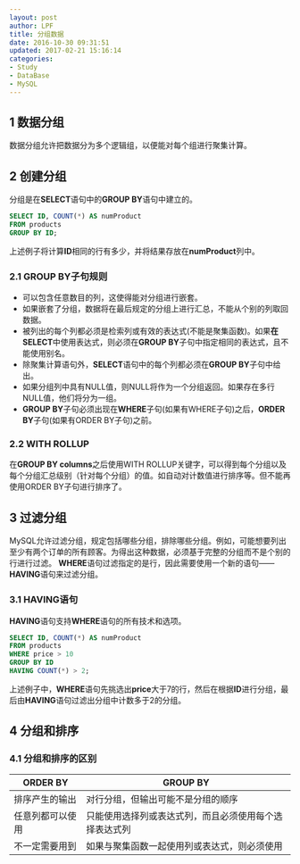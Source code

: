 ```yaml
---
layout: post
author: LPF
title: 分组数据
date: 2016-10-30 09:31:51
updated: 2017-02-21 15:16:14
categories:
- Study
- DataBase
- MySQL
---
```


## 1 数据分组

数据分组允许把数据分为多个逻辑组，以便能对每个组进行聚集计算。

## 2 创建分组

分组是在**SELECT**语句中的**GROUP BY**语句中建立的。

```SQL
SELECT ID, COUNT(*) AS numProduct
FROM products
GROUP BY ID;
```

上述例子将计算**ID**相同的行有多少，并将结果存放在**numProduct**列中。

### 2.1 GROUP BY子句规则

- 可以包含任意数目的列，这使得能对分组进行嵌套。
- 如果嵌套了分组，数据将在最后规定的分组上进行汇总，不能从个别的列取回数据。
- 被列出的每个列都必须是检索列或有效的表达式(不能是聚集函数)。如果**在SELECT**中使用表达式，则必须在**GROUP BY**子句中指定相同的表达式，且不能使用别名。
- 除聚集计算语句外，**SELECT**语句中的每个列都必须在**GROUP BY**子句中给出。
- 如果分组列中具有NULL值，则NULL将作为一个分组返回。如果存在多行NULL值，他们将分为一组。
- **GROUP BY**子句必须出现在**WHERE**子句(如果有WHERE子句)之后，**ORDER BY**子句(如果有ORDER BY子句)之前。

### 2.2 WITH ROLLUP

在**GROUP BY columns**之后使用WITH ROLLUP关键字，可以得到每个分组以及每个分组汇总级别（针对每个分组）的值。如自动对计数值进行排序等。但不能再使用ORDER BY子句进行排序了。

## 3 过滤分组

MySQL允许过滤分组，规定包括哪些分组，排除哪些分组。例如，可能想要列出至少有两个订单的所有顾客。为得出这种数据，必须基于完整的分组而不是个别的行进行过滤。 
**WHERE**语句过滤指定的是行，因此需要使用一个新的语句——**HAVING**语句来过滤分组。

### 3.1 HAVING语句

**HAVING**语句支持**WHERE**语句的所有技术和选项。

```SQL
SELECT ID, COUNT(*) AS numProduct
FROM products
WHERE price > 10
GROUP BY ID
HAVING COUNT(*) > 2;
```

上述例子中，**WHERE**语句先挑选出**price**大于7的行，然后在根据**ID**进行分组，最后由**HAVING**语句过滤出分组中计数多于2的分组。

## 4 分组和排序

### 4.1 分组和排序的区别

|     ORDER BY     |                        GROUP BY                        |
|------------------|--------------------------------------------------------|
| 排序产生的输出   | 对行分组，但输出可能不是分组的顺序                       |
| 任意列都可以使用 | 只能使用选择列或表达式列，而且必须使用每个选择表达式列 |
| 不一定需要用到   | 如果与聚集函数一起使用列或表达式，则必须使用           |

